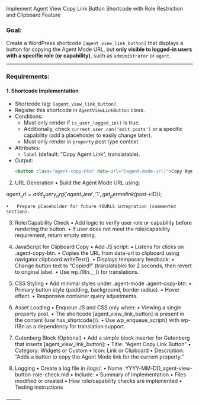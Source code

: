 Implement Agent View Copy Link Button Shortcode with Role Restriction and Clipboard Feature

### Goal:
Create a WordPress shortcode `[agent_view_link_button]` that displays a button for copying the Agent Mode URL, but **only visible to logged-in users with a specific role (or capability)**, such as `administrator` or `agent`.

---

### Requirements:

#### 1. Shortcode Implementation
- Shortcode tag: `[agent_view_link_button]`.
- Register this shortcode in `AgentViewLinkButton` class.
- Conditions:
  - Must only render if `is_user_logged_in()` is true.
  - Additionally, check `current_user_can('edit_posts')` or a specific capability (add a placeholder to easily change later).
  - Must only render in `property` post type context.
- Attributes:
  - `label` (default: "Copy Agent Link", translatable).
- Output:
  ```html
  <button class="agent-copy-btn" data-url="[agent-mode-url]">Copy Agent Link</button>

2. URL Generation
	•	Build the Agent Mode URL using:

$agent_url = add_query_arg('agent_view', '1', get_permalink($post->ID));


	•	Prepare placeholder for future YOURLS integration (commented section).

3. Role/Capability Check
	•	Add logic to verify user role or capability before rendering the button.
	•	If user does not meet the role/capability requirement, return empty string.

4. JavaScript for Clipboard Copy
	•	Add JS script:
	•	Listens for clicks on .agent-copy-btn.
	•	Copies the URL from data-url to clipboard using navigator.clipboard.writeText().
	•	Displays temporary feedback:
	•	Change button text to “Copied!” (translatable) for 2 seconds, then revert to original label.
	•	Use wp.i18n.__() for translations.

5. CSS Styling
	•	Add minimal styles under .agent-mode .agent-copy-btn:
	•	Primary button style (padding, background, border radius).
	•	Hover effect.
	•	Responsive container query adjustments.

6. Asset Loading
	•	Enqueue JS and CSS only when:
	•	Viewing a single property post.
	•	The shortcode [agent_view_link_button] is present in the content (use has_shortcode()).
	•	Use wp_enqueue_script() with wp-i18n as a dependency for translation support.

7. Gutenberg Block (Optional)
	•	Add a simple block inserter for Gutenberg that inserts [agent_view_link_button]:
	•	Title: “Agent Copy Link Button”
	•	Category: Widgets or Custom
	•	Icon: Link or Clipboard
	•	Description: “Adds a button to copy the Agent Mode link for the current property.”

8. Logging
	•	Create a log file in /logs/:
	•	Name: YYYY-MM-DD_agent-view-button-role-check.md
	•	Include:
	•	Summary of implementation
	•	Files modified or created
	•	How role/capability checks are implemented
	•	Testing instructions

⸻
